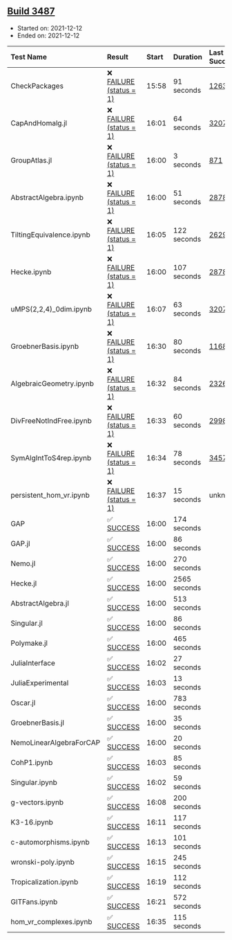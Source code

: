 ## [Build 3487](https://oscarci.mathematik.uni-kl.de/job/oscar-stable/3487/)

* Started on: 2021-12-12
* Ended on: 2021-12-12

| Test Name    | Result | Start | Duration | Last Success | First Failure |
|:-------------|:-------|:------|:---------|:-------------|:--------------|
| CheckPackages | ❌ [FAILURE (status = 1)](https://oscarci.mathematik.uni-kl.de/job/oscar-stable/3487/artifact/logs/build-3487/CheckPackages.log) | 15:58 | 91 seconds | [1263](https://oscarci.mathematik.uni-kl.de/job/oscar-stable/1263/) | [1264](https://oscarci.mathematik.uni-kl.de/job/oscar-stable/1264/) |
| CapAndHomalg.jl | ❌ [FAILURE (status = 1)](https://oscarci.mathematik.uni-kl.de/job/oscar-stable/3487/artifact/logs/build-3487/CapAndHomalg.jl.log) | 16:01 | 64 seconds | [3207](https://oscarci.mathematik.uni-kl.de/job/oscar-stable/3207/) | [3208](https://oscarci.mathematik.uni-kl.de/job/oscar-stable/3208/) |
| GroupAtlas.jl | ❌ [FAILURE (status = 1)](https://oscarci.mathematik.uni-kl.de/job/oscar-stable/3487/artifact/logs/build-3487/GroupAtlas.jl.log) | 16:00 | 3 seconds | [871](https://oscarci.mathematik.uni-kl.de/job/oscar-stable/871/) | [872](https://oscarci.mathematik.uni-kl.de/job/oscar-stable/872/) |
| AbstractAlgebra.ipynb | ❌ [FAILURE (status = 1)](https://oscarci.mathematik.uni-kl.de/job/oscar-stable/3487/artifact/logs/build-3487/AbstractAlgebra.ipynb.log) | 16:00 | 51 seconds | [2878](https://oscarci.mathematik.uni-kl.de/job/oscar-stable/2878/) | [2879](https://oscarci.mathematik.uni-kl.de/job/oscar-stable/2879/) |
| TiltingEquivalence.ipynb | ❌ [FAILURE (status = 1)](https://oscarci.mathematik.uni-kl.de/job/oscar-stable/3487/artifact/logs/build-3487/TiltingEquivalence.ipynb.log) | 16:05 | 122 seconds | [2629](https://oscarci.mathematik.uni-kl.de/job/oscar-stable/2629/) | [2630](https://oscarci.mathematik.uni-kl.de/job/oscar-stable/2630/) |
| Hecke.ipynb | ❌ [FAILURE (status = 1)](https://oscarci.mathematik.uni-kl.de/job/oscar-stable/3487/artifact/logs/build-3487/Hecke.ipynb.log) | 16:00 | 107 seconds | [2878](https://oscarci.mathematik.uni-kl.de/job/oscar-stable/2878/) | [2879](https://oscarci.mathematik.uni-kl.de/job/oscar-stable/2879/) |
| uMPS(2,2,4)_0dim.ipynb | ❌ [FAILURE (status = 1)](https://oscarci.mathematik.uni-kl.de/job/oscar-stable/3487/artifact/logs/build-3487/uMPS-2-2-4-_0dim.ipynb.log) | 16:07 | 63 seconds | [3207](https://oscarci.mathematik.uni-kl.de/job/oscar-stable/3207/) | [3208](https://oscarci.mathematik.uni-kl.de/job/oscar-stable/3208/) |
| GroebnerBasis.ipynb | ❌ [FAILURE (status = 1)](https://oscarci.mathematik.uni-kl.de/job/oscar-stable/3487/artifact/logs/build-3487/GroebnerBasis.ipynb.log) | 16:30 | 80 seconds | [1168](https://oscarci.mathematik.uni-kl.de/job/oscar-stable/1168/) | [1169](https://oscarci.mathematik.uni-kl.de/job/oscar-stable/1169/) |
| AlgebraicGeometry.ipynb | ❌ [FAILURE (status = 1)](https://oscarci.mathematik.uni-kl.de/job/oscar-stable/3487/artifact/logs/build-3487/AlgebraicGeometry.ipynb.log) | 16:32 | 84 seconds | [2326](https://oscarci.mathematik.uni-kl.de/job/oscar-stable/2326/) | [2327](https://oscarci.mathematik.uni-kl.de/job/oscar-stable/2327/) |
| DivFreeNotIndFree.ipynb | ❌ [FAILURE (status = 1)](https://oscarci.mathematik.uni-kl.de/job/oscar-stable/3487/artifact/logs/build-3487/DivFreeNotIndFree.ipynb.log) | 16:33 | 60 seconds | [2998](https://oscarci.mathematik.uni-kl.de/job/oscar-stable/2998/) | [2999](https://oscarci.mathematik.uni-kl.de/job/oscar-stable/2999/) |
| SymAlgIntToS4rep.ipynb | ❌ [FAILURE (status = 1)](https://oscarci.mathematik.uni-kl.de/job/oscar-stable/3487/artifact/logs/build-3487/SymAlgIntToS4rep.ipynb.log) | 16:34 | 78 seconds | [3457](https://oscarci.mathematik.uni-kl.de/job/oscar-stable/3457/) | [3458](https://oscarci.mathematik.uni-kl.de/job/oscar-stable/3458/) |
| persistent_hom_vr.ipynb | ❌ [FAILURE (status = 1)](https://oscarci.mathematik.uni-kl.de/job/oscar-stable/3487/artifact/logs/build-3487/persistent_hom_vr.ipynb.log) | 16:37 | 15 seconds | unknown | unknown |
| GAP | ✅ [SUCCESS](https://oscarci.mathematik.uni-kl.de/job/oscar-stable/3487/artifact/logs/build-3487/GAP.log) | 16:00 | 174 seconds |  |  |
| GAP.jl | ✅ [SUCCESS](https://oscarci.mathematik.uni-kl.de/job/oscar-stable/3487/artifact/logs/build-3487/GAP.jl.log) | 16:00 | 86 seconds |  |  |
| Nemo.jl | ✅ [SUCCESS](https://oscarci.mathematik.uni-kl.de/job/oscar-stable/3487/artifact/logs/build-3487/Nemo.jl.log) | 16:00 | 270 seconds |  |  |
| Hecke.jl | ✅ [SUCCESS](https://oscarci.mathematik.uni-kl.de/job/oscar-stable/3487/artifact/logs/build-3487/Hecke.jl.log) | 16:00 | 2565 seconds |  |  |
| AbstractAlgebra.jl | ✅ [SUCCESS](https://oscarci.mathematik.uni-kl.de/job/oscar-stable/3487/artifact/logs/build-3487/AbstractAlgebra.jl.log) | 16:00 | 513 seconds |  |  |
| Singular.jl | ✅ [SUCCESS](https://oscarci.mathematik.uni-kl.de/job/oscar-stable/3487/artifact/logs/build-3487/Singular.jl.log) | 16:00 | 86 seconds |  |  |
| Polymake.jl | ✅ [SUCCESS](https://oscarci.mathematik.uni-kl.de/job/oscar-stable/3487/artifact/logs/build-3487/Polymake.jl.log) | 16:00 | 465 seconds |  |  |
| JuliaInterface | ✅ [SUCCESS](https://oscarci.mathematik.uni-kl.de/job/oscar-stable/3487/artifact/logs/build-3487/JuliaInterface.log) | 16:02 | 27 seconds |  |  |
| JuliaExperimental | ✅ [SUCCESS](https://oscarci.mathematik.uni-kl.de/job/oscar-stable/3487/artifact/logs/build-3487/JuliaExperimental.log) | 16:03 | 13 seconds |  |  |
| Oscar.jl | ✅ [SUCCESS](https://oscarci.mathematik.uni-kl.de/job/oscar-stable/3487/artifact/logs/build-3487/Oscar.jl.log) | 16:00 | 783 seconds |  |  |
| GroebnerBasis.jl | ✅ [SUCCESS](https://oscarci.mathematik.uni-kl.de/job/oscar-stable/3487/artifact/logs/build-3487/GroebnerBasis.jl.log) | 16:00 | 35 seconds |  |  |
| NemoLinearAlgebraForCAP | ✅ [SUCCESS](https://oscarci.mathematik.uni-kl.de/job/oscar-stable/3487/artifact/logs/build-3487/NemoLinearAlgebraForCAP.log) | 16:00 | 20 seconds |  |  |
| CohP1.ipynb | ✅ [SUCCESS](https://oscarci.mathematik.uni-kl.de/job/oscar-stable/3487/artifact/logs/build-3487/CohP1.ipynb.log) | 16:03 | 85 seconds |  |  |
| Singular.ipynb | ✅ [SUCCESS](https://oscarci.mathematik.uni-kl.de/job/oscar-stable/3487/artifact/logs/build-3487/Singular.ipynb.log) | 16:02 | 59 seconds |  |  |
| g-vectors.ipynb | ✅ [SUCCESS](https://oscarci.mathematik.uni-kl.de/job/oscar-stable/3487/artifact/logs/build-3487/g-vectors.ipynb.log) | 16:08 | 200 seconds |  |  |
| K3-16.ipynb | ✅ [SUCCESS](https://oscarci.mathematik.uni-kl.de/job/oscar-stable/3487/artifact/logs/build-3487/K3-16.ipynb.log) | 16:11 | 117 seconds |  |  |
| c-automorphisms.ipynb | ✅ [SUCCESS](https://oscarci.mathematik.uni-kl.de/job/oscar-stable/3487/artifact/logs/build-3487/c-automorphisms.ipynb.log) | 16:13 | 101 seconds |  |  |
| wronski-poly.ipynb | ✅ [SUCCESS](https://oscarci.mathematik.uni-kl.de/job/oscar-stable/3487/artifact/logs/build-3487/wronski-poly.ipynb.log) | 16:15 | 245 seconds |  |  |
| Tropicalization.ipynb | ✅ [SUCCESS](https://oscarci.mathematik.uni-kl.de/job/oscar-stable/3487/artifact/logs/build-3487/Tropicalization.ipynb.log) | 16:19 | 112 seconds |  |  |
| GITFans.ipynb | ✅ [SUCCESS](https://oscarci.mathematik.uni-kl.de/job/oscar-stable/3487/artifact/logs/build-3487/GITFans.ipynb.log) | 16:21 | 572 seconds |  |  |
| hom_vr_complexes.ipynb | ✅ [SUCCESS](https://oscarci.mathematik.uni-kl.de/job/oscar-stable/3487/artifact/logs/build-3487/hom_vr_complexes.ipynb.log) | 16:35 | 115 seconds |  |  |
